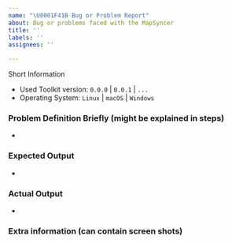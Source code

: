 ```yaml
---
name: "\U0001F41B Bug or Problem Report"
about: Bug or problems faced with the MapSyncer
title: ''
labels: ''
assignees: ''

---
```


Short Information
* Used Toolkit version: `0.0.0` | `0.0.1` | `...`
* Operating System:  `Linux` |  `macOS` |  `Windows`

### Problem Definition Briefly (might be explained in steps)
* 

### Expected Output
*

### Actual Output
*

### Extra information (can contain screen shots)
